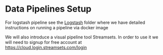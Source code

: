 # Data Pipelines Setup 
For logstash pipeline see the [Logstash](./Logstash/README.md) folder where we have detailed instructions on running 
a pipeline 
via docker image

We will also introduce a visual pipeline tool Streamsets.
In order to use it we will need to signup for free account at https://cloud.login.streamsets.com/login
